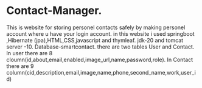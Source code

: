 # Contact-Manager.
This is website for storing personel contacts safely by making personel account  where u have your login account.
in this website i used springboot ,Hibernate (jpa),HTML,CSS,javascript and thymleaf.
jdk-20 and tomcat server -10.
Database-smartcontact.
there are two tables User and Contact.
In user there are 8 cloumn(id,about,email,enabled,image_url,name,password,role).
In Contact there are 9 column(cid,description,email,image,name,phone,second_name,work,user_id)
